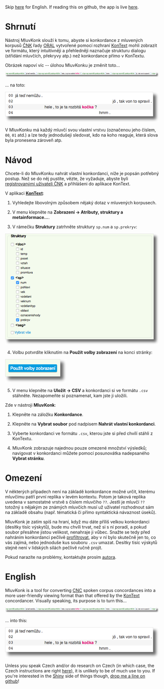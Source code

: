 Skip [here](#english) for English. If reading this on github, the app is live
[here](http://trost.korpus.cz/~lukes/mluvkonk).

# Shrnutí

Nástroj MluvKonk slouží k tomu, abyste si konkordance z mluvených korpusů
[ČNK](http://korpus.cz) řady [ORAL](http://wiki.korpus.cz/doku.php/cnk:oral2013)
vytvořené pomocí rozhraní [KonText](https://kontext.korpus.cz) mohli zobrazit ve
formátu, který intuitivněji a přehledněji naznačuje strukturu dialogu (střídání
mluvčích, překryvy atp.) než konkordance přímo v KonTextu.

Obrázek napoví víc -- úlohou MluvKonku je změnit toto...

![Konkordance v KonTextu](img/before.png)

... na toto:

![Stejná konkordance v MluvKonku](img/after.png)

V MluvKonku má každý mluvčí svou vlastní vrstvu (označenou jeho číslem, `00`,
`01` atd.) a lze tedy jednodušeji sledovat, kdo na koho reaguje, která slova
byla pronesena zároveň atp.

# <a name="navod"></a> Návod

Chcete-li do MluvKonku nahrát vlastní konkordanci, níže je popsán potřebný
postup. Než se do něj pustíte, vězte, že vyžaduje, abyste byli [registrovanými
uživateli ČNK](https://www.korpus.cz/toolbar/signup.php) a přihlášeni do
aplikace KonText.

V aplikaci [**KonText**](https://kontext.korpus.cz):

  1. Vyhledejte libovolným způsobem nějaký dotaz v mluvených korpusech.

  2. V menu klepněte na **Zobrazení → Atributy, struktury a metainformace...**.

  3. V rámečku **Struktury** zatrhněte struktury `sp.num` a `sp.prekryv`:

  ![Zobrazit struktury sp.num a sp.prekryv](img/sp.png)

  4. Volbu potvrdíte kliknutím na **Použít volby zobrazení** na konci stránky:

  ![Použít volby zobrazení](img/apply.png)

  5. V menu klepněte na **Uložit → CSV** a konkordanci si ve formátu `.csv`
  stáhněte. Nezapomeňte si poznamenat, kam jste ji uložili.

Zde v nástroji **MluvKonk**:

  1. Klepněte na záložku **Konkordance**.

  2. Klepněte na **Vybrat soubor** pod nadpisem **Nahrát vlastní konkordanci**.

  3. Vyberte konkordanci ve formátu `.csv`, kterou jste si před chvílí stáhli
  z KonTextu.

  4. MluvKonk zobrazuje najednou pouze omezené množství výsledků; navigovat
  v konkordanci můžete pomocí posunovátka nadepsaného **Vybrat stránku**.

# Omezení

V některých případech není na základě konkordance možné určit, kterému mluvčímu
patří první replika v levém kontextu. Potom je taková replika uvedena
v samostatné vrstvě s číslem mluvčího `??`. Jestli je mluvčí `??` totožný
s nějakým ze známých mluvčích musí už uživatel rozhodnout sám na základě obsahu
(např. tématická či přímo syntaktická návaznost úseků).

MluvKonk je zatím spíš na hraní, když mu dáte příliš velkou konkordanci (desítky
tisíc výskytů), bude mu chvíli trvat, než si s ní poradí, a pokud soubor
přesáhne jistou velikost, nenahraje ji vůbec. Snažte se tedy před nahráním
konkordanci pečlivě
[profiltrovat](http://wiki.korpus.cz/doku.php/manualy:kontext:filtr), aby v ní
bylo skutečně jen to, co vás zajímá, nebo jednoduše kus souboru `.csv` umazat.
Desítky tisíc výskytů stejně není v lidských silách pečlivě ručně projít.

Pokud narazíte na problémy, kontaktujte prosím
[autora](https://trnka.korpus.cz/~lukes).

# <a name="english"></a> English

MluvKonk is a tool for converting [CNC](http://korpus.cz) spoken corpus
concordances into a more user-friendly viewing format than that offered by the
[KonText](https://kontext.korpus.cz) concordancer. Visually speaking, its
purpose is to turn this...

![A concordance in KonText](img/before.png)

... into this:

![The same concordance in MluvKonk](img/after.png)

Unless you speak Czech and/or do research on Czech (in which case, the Czech
instructions are right [here](#navod)), it is unlikely to be of much use to you.
If you're interested in the [Shiny](http://shiny.rstudio.com/) side of things
though, [drop me a line on github](https://github.com/dlukes/)!
